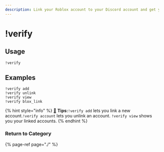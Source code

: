 ```yaml
---
description: Link your Roblox account to your Discord account and get your server roles.
---
```


# !verify

## Usage

```text
!verify
```

## Examples

```text
!verify add
!verify unlink
!verify view
!verify blox_link
```

{% hint style="info" %}
[🧙](https://emojipedia.org/mage/) **Tips:**`!verify add` lets you link a new account.`!verify account` lets you unlink an account.      `!verify view` shows you your linked accounts.
{% endhint %}

### Return to Category

{% page-ref page="./" %}


